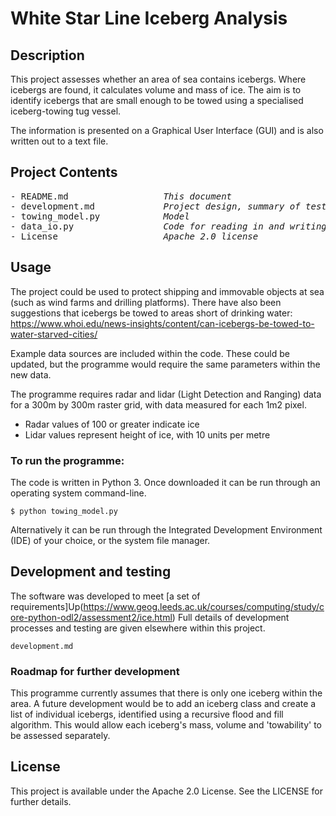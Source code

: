 # White Star Line Iceberg Analysis
 
## Description
This project assesses whether an area of sea contains icebergs.  Where icebergs are found, it calculates volume and mass of ice. 
The aim is to identify icebergs that are small enough to be towed using a specialised iceberg-towing tug vessel.

The information is presented on a Graphical User Interface (GUI) and is also written out to a text file.

## Project Contents
<pre>
- README.md                 <i> This document </i>
- development.md            <i> Project design, summary of testing, and ideas for further development</i>
- towing_model.py           <i> Model </i>
- data_io.py                <i> Code for reading in and writing out data </i>
- License                   <i> Apache 2.0 license </i>
</pre>


## Usage
The project could be used to protect shipping and immovable objects at sea (such as wind farms and drilling platforms).  There have also been suggestions that icebergs be towed to areas short of drinking water: https://www.whoi.edu/news-insights/content/can-icebergs-be-towed-to-water-starved-cities/

Example data sources are included within the code.  These could be updated, but the programme would require the same parameters within the new data. 

The programme requires radar and lidar (Light Detection and Ranging) data for a 300m by 300m raster grid, with data measured for each 1m2 pixel.
- Radar values of 100 or greater indicate ice
- Lidar values represent height of ice, with 10 units per metre

### To run the programme:
The code is written in Python 3. Once downloaded it can be run through an operating system command-line.
```
$ python towing_model.py
```
Alternatively it can be run through the Integrated Development Environment (IDE) of your choice, or the system file manager.

## Development and testing
The software was developed to meet [a set of requirements]Up(https://www.geog.leeds.ac.uk/courses/computing/study/core-python-odl2/assessment2/ice.html) Full details of development processes and testing are given elsewhere within this project.
```
development.md
```

### Roadmap for further development
This programme currently assumes that there is only one iceberg within the area.  A future development would be to add an iceberg class and create a list of individual icebergs, identified using a recursive flood and fill algorithm.  This would allow each iceberg's mass, volume and 'towability' to be assessed separately.

## License
This project is available under the Apache 2.0 License.  See the LICENSE for further details.
